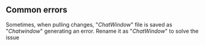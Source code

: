 ## Common errors

Sometimes, when pulling changes, "*ChatWindow*" file is saved as  "*Chatwindow*" generating an error. Rename it as "*ChatWindow*" to solve the issue